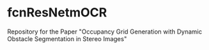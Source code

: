 # fcnResNetmOCR
Repository for the Paper "Occupancy Grid Generation with Dynamic Obstacle Segmentation in Stereo Images"
